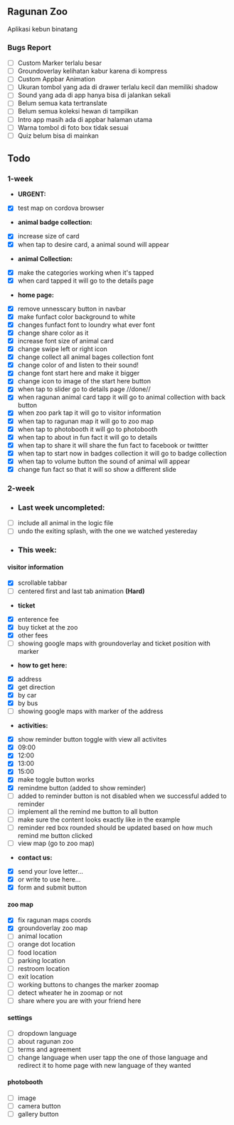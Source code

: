 ## Ragunan Zoo
Aplikasi kebun binatang

### Bugs Report
- [ ] Custom Marker terlalu besar
- [ ] Groundoverlay kelihatan kabur karena di kompress
- [ ] Custom Appbar Animation
- [ ] Ukuran tombol yang ada di drawer terlalu kecil dan memiliki shadow
- [ ] Sound yang ada di app hanya bisa di jalankan sekali
- [ ] Belum semua kata tertranslate
- [ ] Belum semua koleksi hewan di tampilkan
- [ ] Intro app masih ada di appbar halaman utama
- [ ] Warna tombol di foto box tidak sesuai
- [ ] Quiz belum bisa di mainkan
## Todo
### 1-week
- <b>URGENT:</b>
- [x] test map on cordova browser
- <b>animal badge collection:</b>
- [x] increase size of card
- [x] when tap to desire card, a animal sound will appear
- <b>animal Collection:</b>
- [x] make the categories working when it's tapped
- [x] when card tapped it will go to the details page
- <b>home page:</b>
- [x] remove unnesscary button in navbar
- [x] make funfact color background to white
- [x] changes funfact font to loundry what ever font
- [x] change share color as it
- [x] increase font size of animal card
- [x] change swipe left or right icon
- [x] change collect all animal bages collection font
- [x] change color of and listen to their sound!
- [x] change font start here and make it bigger
- [x] change icon to image of the start here button
- [x] when tap to slider go to details page //done//
- [x] when ragunan animal card tapp it will go to animal collection with back button
- [x] when zoo park tap it will go to visitor information
- [x] when tap to ragunan map it will go to zoo map
- [x] when tap to photobooth it will go to photobooth
- [x] when tap to about in fun fact it will go to details
- [x] when tap to share it will share the fun fact to facebook or twittter
- [x] when tap to start now in badges collection it will go to badge collection
- [x] when tap to volume button the sound of animal will appear
- [x] change fun fact so that it will so show a different slide

### 2-week
- <h3>Last week uncompleted:</h3>
- [ ] include all animal in the logic file
- [ ] undo the exiting splash, with the one we watched yestereday

- <h3>This week:</h3>
#### visitor information
- [x] scrollable tabbar
- [ ] centered first and last tab animation **(Hard)**
- <b>ticket</b>
- [x] enterence fee
- [x] buy ticket at the zoo
- [x] other fees
- [ ] showing google maps with groundoverlay and ticket position with marker
- <b>how to get here:</b>
- [x] address
- [x] get direction
- [x] by car
- [x] by bus
- [ ] showing google maps with marker of the address
- <b>activities:</b>
- [x] show reminder button toggle with view all activites
- [x] 09:00
- [x] 12:00
- [x] 13:00
- [x] 15:00
- [x] make toggle button works
- [x] remindme button (added to show reminder)
- [ ] added to reminder button is not disabled when we successful added to reminder
- [ ] implement all the remind me button to all button
- [ ] make sure the content looks exactly like in the example
- [ ] reminder red box rounded should be updated based on how much remind me button clicked
- [ ] view map (go to zoo map)
- <b>contact us:</b>
- [x] send your love letter...
- [x] or write to use here...
- [x] form and submit button

#### zoo map
- [x] fix ragunan maps coords
- [x] groundoverlay zoo map
- [ ] animal location
- [ ] orange dot location
- [ ] food location
- [ ] parking location
- [ ] restroom location
- [ ] exit location
- [ ] working buttons to changes the marker zoomap
- [ ] detect wheater he in zoomap or not
- [ ] share where you are with your friend here

#### settings
- [ ] dropdown language
- [ ] about ragunan zoo
- [ ] terms and agreement
- [ ] change language when user tapp the one of those language and redirect it to home page with new language of they wanted

#### photobooth
- [ ] image
- [ ] camera button
- [ ] gallery button